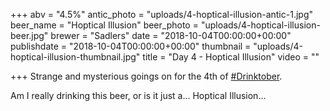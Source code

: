 +++
abv = "4.5%"
antic_photo = "uploads/4-hoptical-illusion-antic-1.jpg"
beer_name = "Hoptical Illusion"
beer_photo = "uploads/4-hoptical-illusion-beer.jpg"
brewer = "Sadlers"
date = "2018-10-04T00:00:00+00:00"
publishdate = "2018-10-04T00:00:00+00:00"
thumbnail = "uploads/4-hoptical-illusion-thumbnail.jpg"
title = "Day 4 - Hoptical Illusion"
video = ""

+++
Strange and mysterious goings on for the 4th of [#Drinktober](https://www.facebook.com/hashtag/drinktober?source=feed_text&epa=HASHTAG).

Am I really drinking this beer, or is it just a... Hoptical Illusion...